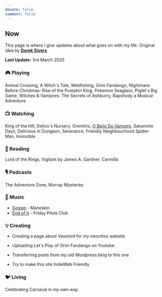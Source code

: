 ```yaml
---
donate: false
comment: false
---
```


## Now 
This page is where I give updates about what goes on with my life. Original idea by [**Derek Sivers**](https://sive.rs/nowff)

**Last Update:** 3rd March 2025


### 🎮 Playing

Animal Crossing, A Witch´s Tale, Webfishing, Grim Fandango, Nightmare Before Christmas: Rise of the Pumpkin King, Pokemon Seaglass, Piglet´s Big Game, Witches & Vampires: The Secrets of Ashburry, Rapshody a Musical Adventure

### 📺 Watching
 King of the Hill, Delico´s Nursery, Gremlins, [O Beijo Do Vampiro](https://novelasflixbr.net/novelas/o-beijo-do-vampiro/), Sakamoto Days, Delicious in Dungeon, Severance, Friendly Neighbourhood Spider-Man, Invincible

### 📖 Reading
Lord of the Rings, Vigilant by James A. Gardner, Carmilla

### 🎙️ Podcasts 
 The Adventure Zone, Murray Mysteries

### 🎸 Music

- [Gossip](https://youtu.be/D0ipF47PuUI?si=URHXZ6a2RmmDgFmS) - Maneskin
- [End of It](https://www.youtube.com/watch?v=iy-eBFsP9JQ) - Friday Pilots Club

### 💡 Creating
- Creating a page about Vasslord for my neocities website

- Uploading Let´s Play of Grim Fandango on Youtube

- Transferring posts from my old Wordpress blog to this one

- Try to make this site IndieWeb Friendly

### 🐦‍ Living

Celebrating Carnaval in my own way


